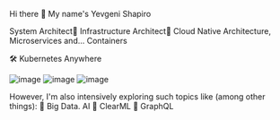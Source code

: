 Hi there 👋 My name's Yevgeni Shapiro

System Architect🔹 Infrastructure Architect🔹 Cloud Native Architecture, Microservices and... Containers


🛠  Kubernetes Anywhere

![image](https://user-images.githubusercontent.com/23049337/220771451-523b2f85-9f2a-4ce9-a65a-fc3a28398fce.png)
![image](https://user-images.githubusercontent.com/23049337/220771323-409d6613-f014-4a13-bbb0-4801e06478a0.png)
![image](https://user-images.githubusercontent.com/23049337/220771651-ea10173d-e5ed-443d-bb4c-9307fa50fc46.png)


However, I'm also intensively exploring such topics like (among other things):
🔹 Big Data. AI
🔹 ClearML
🔹 GraphQL


